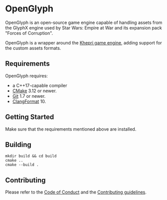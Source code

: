 # OpenGlyph

OpenGlyph is an open-source game engine capable of handling assets from the GlyphX engine used by Star Wars: Empire at War and its expansion pack "Forces of Corruption".

OpenGlyph is a wrapper around the [Khepri game engine](https://github.com/KhepriEngine), adding support for the custom assets formats.

## Requirements

OpenGlyph requires:

* a C++17-capable compiler
* [CMake](https://cmake.org/) 3.12 or newer.
* [Git](https://git-scm.com/) 1.7 or newer.
* [ClangFormat](https://clang.llvm.org/docs/ClangFormat.html) 10.

## Getting Started

Make sure that the requirements mentioned above are installed.

## Building

```
mkdir build && cd build
cmake ..
cmake --build .
```

## Contributing
Please refer to the [Code of Conduct](CODE_OF_CONDUCT.md) and the [Contributing guidelines](CONTRIBUTING.md).
